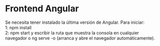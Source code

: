 # Frontend Angular

Se necesita tener instalado la última versión de Angular. 
Para iniciar:  
1: npm install  
2: npm start y escribir la ruta que muestra la consola en cualquier navegador o ng serve -o (arranca y abre el navegador automáticamente).  



